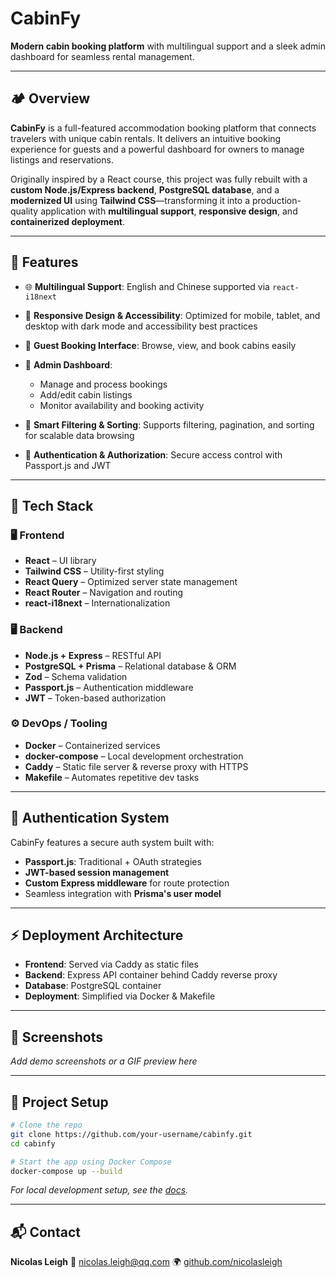 # CabinFy

**Modern cabin booking platform** with multilingual support and a sleek admin dashboard for seamless rental management.

---

## 🏕️ Overview

**CabinFy** is a full-featured accommodation booking platform that connects travelers with unique cabin rentals. It delivers an intuitive booking experience for guests and a powerful dashboard for owners to manage listings and reservations.

Originally inspired by a React course, this project was fully rebuilt with a **custom Node.js/Express backend**, **PostgreSQL database**, and a **modernized UI** using **Tailwind CSS**—transforming it into a production-quality application with **multilingual support**, **responsive design**, and **containerized deployment**.

---

## 🚀 Features

- 🌐 **Multilingual Support**: English and Chinese supported via `react-i18next`
- 📱 **Responsive Design & Accessibility**: Optimized for mobile, tablet, and desktop with dark mode and accessibility best practices
- 🏡 **Guest Booking Interface**: Browse, view, and book cabins easily
- 🔐 **Admin Dashboard**:

  - Manage and process bookings
  - Add/edit cabin listings
  - Monitor availability and booking activity

- 🔎 **Smart Filtering & Sorting**: Supports filtering, pagination, and sorting for scalable data browsing
- 🔑 **Authentication & Authorization**: Secure access control with Passport.js and JWT

---

## 🧰 Tech Stack

### 🖥️ Frontend

- **React** – UI library
- **Tailwind CSS** – Utility-first styling
- **React Query** – Optimized server state management
- **React Router** – Navigation and routing
- **react-i18next** – Internationalization

### 🖥️ Backend

- **Node.js + Express** – RESTful API
- **PostgreSQL + Prisma** – Relational database & ORM
- **Zod** – Schema validation
- **Passport.js** – Authentication middleware
- **JWT** – Token-based authorization

### ⚙️ DevOps / Tooling

- **Docker** – Containerized services
- **docker-compose** – Local development orchestration
- **Caddy** – Static file server & reverse proxy with HTTPS
- **Makefile** – Automates repetitive dev tasks

---

## 🔐 Authentication System

CabinFy features a secure auth system built with:

- **Passport.js**: Traditional + OAuth strategies
- **JWT-based session management**
- **Custom Express middleware** for route protection
- Seamless integration with **Prisma's user model**

---

## ⚡ Deployment Architecture

- **Frontend**: Served via Caddy as static files
- **Backend**: Express API container behind Caddy reverse proxy
- **Database**: PostgreSQL container
- **Deployment**: Simplified via Docker & Makefile

---

## 📸 Screenshots

_Add demo screenshots or a GIF preview here_

---

## 📂 Project Setup

```bash
# Clone the repo
git clone https://github.com/your-username/cabinfy.git
cd cabinfy

# Start the app using Docker Compose
docker-compose up --build
```

_For local development setup, see the [docs](./docs/setup.md)._

---

## 📬 Contact

**Nicolas Leigh**
📧 [nicolas.leigh@qq.com](mailto:nicolas.leigh@qq.com)
🌍 [github.com/nicolasleigh](https://github.com/nicolasleigh)
